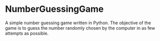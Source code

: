 # NumberGuessingGame
 A simple number guessing game written in Python. The objective of the game is to guess the number randomly chosen by the computer in as few attempts as possible.
